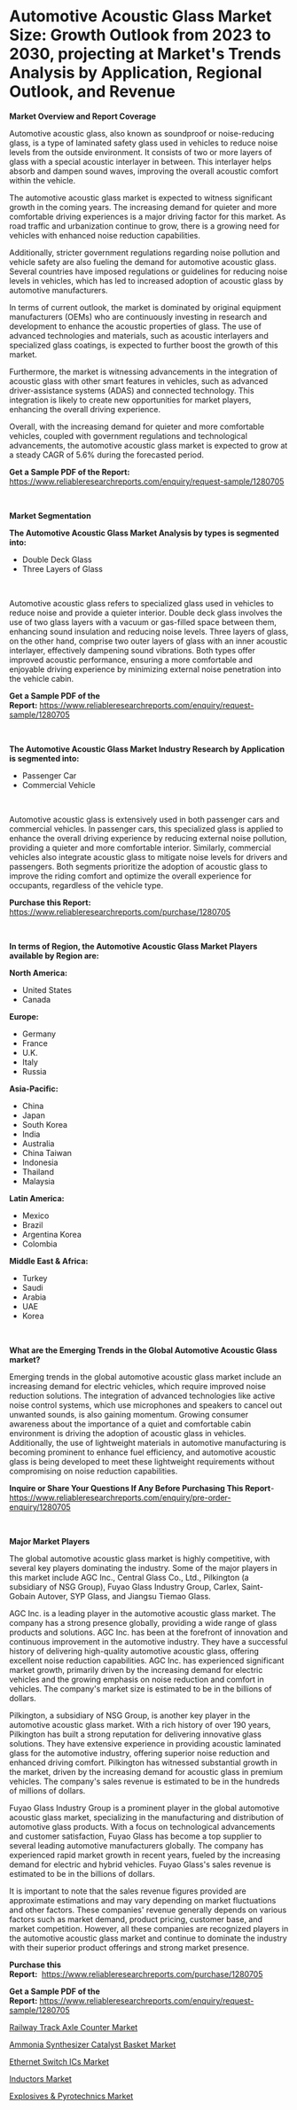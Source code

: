 <p><h1>Automotive Acoustic Glass Market Size: Growth Outlook from 2023 to 2030, projecting at Market's Trends Analysis by Application, Regional Outlook, and Revenue</h1></p><p><strong>Market Overview and Report Coverage</strong></p>
<p><p>Automotive acoustic glass, also known as soundproof or noise-reducing glass, is a type of laminated safety glass used in vehicles to reduce noise levels from the outside environment. It consists of two or more layers of glass with a special acoustic interlayer in between. This interlayer helps absorb and dampen sound waves, improving the overall acoustic comfort within the vehicle.</p><p>The automotive acoustic glass market is expected to witness significant growth in the coming years. The increasing demand for quieter and more comfortable driving experiences is a major driving factor for this market. As road traffic and urbanization continue to grow, there is a growing need for vehicles with enhanced noise reduction capabilities.</p><p>Additionally, stricter government regulations regarding noise pollution and vehicle safety are also fueling the demand for automotive acoustic glass. Several countries have imposed regulations or guidelines for reducing noise levels in vehicles, which has led to increased adoption of acoustic glass by automotive manufacturers.</p><p>In terms of current outlook, the market is dominated by original equipment manufacturers (OEMs) who are continuously investing in research and development to enhance the acoustic properties of glass. The use of advanced technologies and materials, such as acoustic interlayers and specialized glass coatings, is expected to further boost the growth of this market.</p><p>Furthermore, the market is witnessing advancements in the integration of acoustic glass with other smart features in vehicles, such as advanced driver-assistance systems (ADAS) and connected technology. This integration is likely to create new opportunities for market players, enhancing the overall driving experience.</p><p>Overall, with the increasing demand for quieter and more comfortable vehicles, coupled with government regulations and technological advancements, the automotive acoustic glass market is expected to grow at a steady CAGR of 5.6% during the forecasted period.</p></p>
<p><strong>Get a Sample PDF of the Report:</strong> <a href="https://www.reliableresearchreports.com/enquiry/request-sample/1280705">https://www.reliableresearchreports.com/enquiry/request-sample/1280705</a></p>
<p>&nbsp;</p>
<p><strong>Market Segmentation</strong></p>
<p><strong>The Automotive Acoustic Glass Market Analysis by types is segmented into:</strong></p>
<p><ul><li>Double Deck Glass</li><li>Three Layers of Glass</li></ul></p>
<p>&nbsp;</p>
<p><p>Automotive acoustic glass refers to specialized glass used in vehicles to reduce noise and provide a quieter interior. Double deck glass involves the use of two glass layers with a vacuum or gas-filled space between them, enhancing sound insulation and reducing noise levels. Three layers of glass, on the other hand, comprise two outer layers of glass with an inner acoustic interlayer, effectively dampening sound vibrations. Both types offer improved acoustic performance, ensuring a more comfortable and enjoyable driving experience by minimizing external noise penetration into the vehicle cabin.</p></p>
<p><strong>Get a Sample PDF of the Report:</strong>&nbsp;<a href="https://www.reliableresearchreports.com/enquiry/request-sample/1280705">https://www.reliableresearchreports.com/enquiry/request-sample/1280705</a></p>
<p>&nbsp;</p>
<p><strong>The Automotive Acoustic Glass Market Industry Research by Application is segmented into:</strong></p>
<p><ul><li>Passenger Car</li><li>Commercial Vehicle</li></ul></p>
<p>&nbsp;</p>
<p><p>Automotive acoustic glass is extensively used in both passenger cars and commercial vehicles. In passenger cars, this specialized glass is applied to enhance the overall driving experience by reducing external noise pollution, providing a quieter and more comfortable interior. Similarly, commercial vehicles also integrate acoustic glass to mitigate noise levels for drivers and passengers. Both segments prioritize the adoption of acoustic glass to improve the riding comfort and optimize the overall experience for occupants, regardless of the vehicle type.</p></p>
<p><strong>Purchase this Report:</strong>&nbsp; <a href="https://www.reliableresearchreports.com/purchase/1280705">https://www.reliableresearchreports.com/purchase/1280705</a></p>
<p>&nbsp;</p>
<p><strong>In terms of Region, the Automotive Acoustic Glass Market Players available by Region are:</strong></p>
<p>
    <p> <strong> North America: </strong>
        <ul>
            <li>United States</li>
            <li>Canada</li>
        </ul>
        </p> 
    <p> <strong> Europe: </strong>
        <ul>
            <li>Germany</li>
            <li>France</li>
            <li>U.K.</li>
            <li>Italy</li>
            <li>Russia</li>
        </ul>
        </p> 
    <p> <strong> Asia-Pacific: </strong>
        <ul>
            <li>China</li>
            <li>Japan</li>
            <li>South Korea</li>
            <li>India</li>
            <li>Australia</li>
            <li>China Taiwan</li>
            <li>Indonesia</li>
            <li>Thailand</li>
            <li>Malaysia</li>
        </ul>
        </p> 
    <p> <strong> Latin America: </strong>
        <ul>
            <li>Mexico</li>
            <li>Brazil</li>
            <li>Argentina Korea</li>
            <li>Colombia</li>
        </ul>
        </p> 
    <p> <strong> Middle East & Africa: </strong>
        <ul>
            <li>Turkey</li>
            <li>Saudi</li>
            <li>Arabia</li>
            <li>UAE</li>
            <li>Korea</li>
        </ul>
    </p>
    </p>
<p>&nbsp;</p>
<p><strong>What are the Emerging Trends in the Global Automotive Acoustic Glass market?</strong></p>
<p><p>Emerging trends in the global automotive acoustic glass market include an increasing demand for electric vehicles, which require improved noise reduction solutions. The integration of advanced technologies like active noise control systems, which use microphones and speakers to cancel out unwanted sounds, is also gaining momentum. Growing consumer awareness about the importance of a quiet and comfortable cabin environment is driving the adoption of acoustic glass in vehicles. Additionally, the use of lightweight materials in automotive manufacturing is becoming prominent to enhance fuel efficiency, and automotive acoustic glass is being developed to meet these lightweight requirements without compromising on noise reduction capabilities.</p></p>
<p><strong>Inquire or Share Your Questions If Any Before Purchasing This Report</strong>- <a href="https://www.reliableresearchreports.com/enquiry/pre-order-enquiry/1280705">https://www.reliableresearchreports.com/enquiry/pre-order-enquiry/1280705</a></p>
<p>&nbsp;</p>
<p><strong>Major Market Players</strong></p>
<p><p>The global automotive acoustic glass market is highly competitive, with several key players dominating the industry. Some of the major players in this market include AGC Inc., Central Glass Co., Ltd., Pilkington (a subsidiary of NSG Group), Fuyao Glass Industry Group, Carlex, Saint-Gobain Autover, SYP Glass, and Jiangsu Tiemao Glass. </p><p>AGC Inc. is a leading player in the automotive acoustic glass market. The company has a strong presence globally, providing a wide range of glass products and solutions. AGC Inc. has been at the forefront of innovation and continuous improvement in the automotive industry. They have a successful history of delivering high-quality automotive acoustic glass, offering excellent noise reduction capabilities. AGC Inc. has experienced significant market growth, primarily driven by the increasing demand for electric vehicles and the growing emphasis on noise reduction and comfort in vehicles. The company's market size is estimated to be in the billions of dollars.</p><p>Pilkington, a subsidiary of NSG Group, is another key player in the automotive acoustic glass market. With a rich history of over 190 years, Pilkington has built a strong reputation for delivering innovative glass solutions. They have extensive experience in providing acoustic laminated glass for the automotive industry, offering superior noise reduction and enhanced driving comfort. Pilkington has witnessed substantial growth in the market, driven by the increasing demand for acoustic glass in premium vehicles. The company's sales revenue is estimated to be in the hundreds of millions of dollars.</p><p>Fuyao Glass Industry Group is a prominent player in the global automotive acoustic glass market, specializing in the manufacturing and distribution of automotive glass products. With a focus on technological advancements and customer satisfaction, Fuyao Glass has become a top supplier to several leading automotive manufacturers globally. The company has experienced rapid market growth in recent years, fueled by the increasing demand for electric and hybrid vehicles. Fuyao Glass's sales revenue is estimated to be in the billions of dollars.</p><p>It is important to note that the sales revenue figures provided are approximate estimations and may vary depending on market fluctuations and other factors. These companies' revenue generally depends on various factors such as market demand, product pricing, customer base, and market competition. However, all these companies are recognized players in the automotive acoustic glass market and continue to dominate the industry with their superior product offerings and strong market presence.</p></p>
<p><strong>Purchase this Report:</strong>&nbsp;&nbsp;<a href="https://www.reliableresearchreports.com/purchase/1280705">https://www.reliableresearchreports.com/purchase/1280705</a></p>
<p></p>
<p><strong>Get a Sample PDF of the Report:</strong>&nbsp;<a href="https://www.reliableresearchreports.com/enquiry/request-sample/1280705">https://www.reliableresearchreports.com/enquiry/request-sample/1280705</a></p>
<p><p><a href="https://www.linkedin.com/pulse/railway-track-axle-counter-market-insights-players-forecast-juhsf/">Railway Track Axle Counter Market</a></p><p><a href="https://www.linkedin.com/pulse/ammonia-synthesizer-catalyst-basket-market-challenges-opportunities-7xlif/">Ammonia Synthesizer Catalyst Basket Market</a></p><p><a href="https://medium.com/@judithhoffman05/ethernet-switch-ics-market-size-growth-forecast-2023-2030-27676af2e136">Ethernet Switch ICs Market</a></p><p><a href="https://medium.com/@kimberlymontgomery2004/inductors-market-size-growth-forecast-2023-2030-01aeb537a2a0">Inductors Market</a></p><p><a href="https://github.com/abdelrhmankishk22/Market-Research-Report-List-1/blob/main/explosives-pyrotechnics-market.md">Explosives & Pyrotechnics Market</a></p></p>